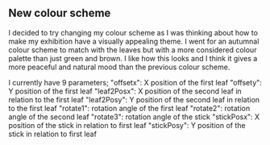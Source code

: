## New colour scheme

I decided to try changing my colour scheme as I was thinking about how to make my exhibition have a visually appealing theme. I went for an autumnal colour scheme to match with the leaves but with a more considered colour palette than just green and brown. I like how this looks and I think it gives a more peaceful and natural mood than the previous colour scheme.

I currently have 9 parameters;
	"offsetx": X position of the first leaf
    "offsety": Y position of the first leaf
    "leaf2Posx": X position of the second leaf in relation to the first leaf
    "leaf2Posy": Y position of the second leaf in relation to the first leaf
    "rotate1": rotation angle of the first leaf
    "rotate2": rotation angle of the second leaf
    "rotate3": rotation angle of the stick
    "stickPosx": X position of the stick in relation to first leaf
    "stickPosy": Y position of the stick in relation to first leaf
